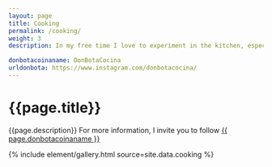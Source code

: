 ```yaml
---
layout: page
title: Cooking
permalink: /cooking/
weight: 3
description: In my free time I love to experiment in the kitchen, especially with sourdough breads, although I also enjoy other flavors and mixes. I am passionate about the chemical processes that happen just by mixing a little water and flour. I like to connect food with people's experience when it comes to tasting flavors in their day to day. 

donbotacoinaname: DonBotaCocina
urldonbota: https://www.instagram.com/donbotacocina/
---
```


<div class=" justify-content-center align-items-center p-1">
  <div class="mt-5 mb-5">
   <h1 class="titulo sobrayado">{{page.title}}</h1>
   <p class="rol">{{page.description}} For more information, I invite you to follow  <a class="link-externo-texto" target="_blank" href="{{ page.urldonbota }}">{{ page.donbotacoinaname }}</a></p>
  </div>

  {% include element/gallery.html source=site.data.cooking %}

</div>
